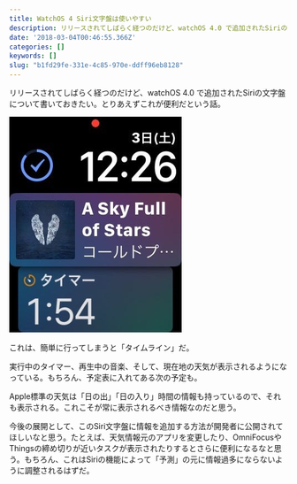 ```yaml
---
title: WatchOS 4 Siri文字盤は使いやすい
description: リリースされてしばらく経つのだけど、watchOS 4.0 で追加されたSiriの文字盤について書いておきたい。とりあえずこれが便利だという話。
date: '2018-03-04T00:46:55.366Z'
categories: []
keywords: []
slug: "b1fd29fe-331e-4c85-970e-ddff96eb8128"
---
```

リリースされてしばらく経つのだけど、watchOS 4.0 で追加されたSiriの文字盤について書いておきたい。とりあえずこれが便利だという話。

![](1__jazGE9EccspJnkqEN0o0Hg__2x.jpeg)

これは、簡単に行ってしまうと「タイムライン」だ。

実行中のタイマー、再生中の音楽、そして、現在地の天気が表示されるようになっている。もちろん、予定表に入れてある次の予定も。

Apple標準の天気は「日の出」「日の入り」時間の情報も持っているので、それも表示される。これこそが常に表示されるべき情報なのだと思う。

今後の展開として、このSiri文字盤に情報を追加する方法が開発者に公開されてほしいなと思う。たとえば、天気情報元のアプリを変更したり、OmniFocusやThingsの締め切りが近いタスクが表示されたりするとさらに便利になるなと思う。もちろん、これはSiriの機能によって「予測」の元に情報過多にならないように調整されるはずだ。
